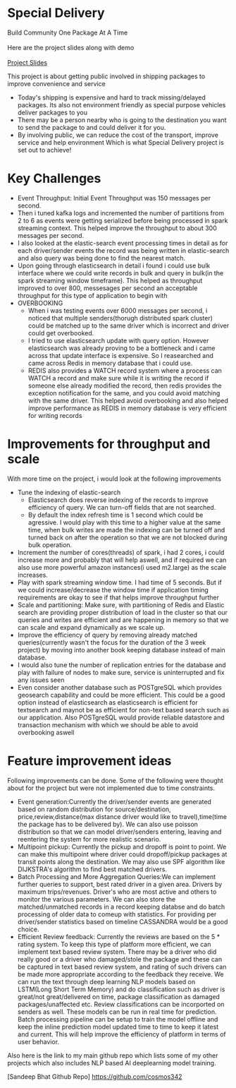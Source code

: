 # Special Delivery
Build Community One Package At A Time </br></br>
Here are the project slides along with demo </br>
</br>
[Project Slides](http://bit.ly/2s9L3SW)

This project is about getting public involved in shipping packages to improve convenience and service
* Today's shipping is expensive and hard to track missing/delayed packages. Its also not environment friendly as special purpose vehicles deliver packages to you
* There may be a person nearby who is going to the destination you want to send the package to and could deliver it for you.
* By involving public, we can reduce the cost of the transport, improve service and help environment Which is what Special Delivery project is set out to achieve!

# Key Challenges
* Event Throughput: Initial Event Throughput was 150 messages per second. 
* Then i tuned kafka logs and incremented the number of partitions from 2 to 6 as events were getting serialized before being processed in spark streaming context. This helped improve the throughput to about 300 messages per second.
* I also looked at the elastic-search event processing times in detail as for each driver/sender events the record was being written in elastic-search and also query was being done to find the nearest match. 
* Upon going through elasticsearch in detail i found i could use bulk interface where we could write records in bulk and query in bulk(in the spark streaming window timeframe). This helped as throughput improved to over 800, messesages per second an acceptable throughput for this type of application to begin with
* OVERBOOKING </br>
  * When i was testing events over 6000 messages per second, i noticed that multiple senders(thorugh distributed spark cluster) could be matched up to the same driver which is incorrect and driver could get overbooked.
  * I tried to use elasticsearch update with query option. However elasticsearch was already proving to be a bottleneck and i came across that update interface is expensive. So I reasearched and came across Redis in memory database that i could use.
  * REDIS also provides a WATCH record system where a process can WATCH a record and make sure while it is writing the record if someone else already modified the record, then redis provides the exception notification for the same, and you could avoid matching with the same driver. This helped avoid overbooking and also helped improve performance as REDIS in memory database is very efficient for writing records
  
# Improvements for throughput and scale
With more time on the project, i would look at the following improvements
* Tune the indexing of elastic-search</br>
  * Elasticsearch does reverse indexing of the records to improve efficiency of query. We can turn-off fields that are not searched.
  * By default the index refresh time is 1 second which could be agressive. I would play with this time to a higher value at the same time, when bulk writes are made the indexing can be turned off and turned back on after the operation so that we are not blocked during bulk operation. 
* Increment the number of cores(threads) of spark, i had 2 cores, i could increase more and probably that will help aswell, and if required we can also use more powerful amazon instances(i used m2.large) as the scale increases.
* Play with spark streaming window time. I had time of 5 seconds. But if we could increase/decrease the window time if application timing requirements are okay to see if that helps improve throughput further
* Scale and partitioning: Make sure, with partitioning of Redis and Elastic search are providing proper distribution of load in the cluster so that our queries and writes are efficient and are happening in memory so that we can scale and expand dynamically as we scale up.
* Improve the efficiency of query by removing already matched queries(currently wasn't the focus for the duration of the 3 week project) by moving into another book keeping database instead of main database.
* I would also tune the number of replication entries for the database  and play with failure of nodes to make sure, service is uninterrupted and fix any issues seen
* Even consider another database such as POSTgreSQL which provides geosearch capability and could be more efficient. This could be a good option instead of elasticsearch as elasticsearch is efficient for textsearch and maynot be as efficient for non-text based search such as our application. Also POSTgreSQL would provide reliable datastore and transaction mechanism with which we should be able to avoid overbooking aswell
# Feature improvement ideas
Following  improvements can be done. Some of the following were thought about for the project but were not implemented due to time constraints.
* Event generation:Currently the driver/sender events are generated based on random distribution for source/destination, price,review,distance(max distance driver would like to travel),time(time the package has to be delivered by). We can also use poisson distribution so that we can model driver/senders entering, leaving and reentering the system for more realistic scenario.
* Multipoint pickup: Currently the pickup and dropoff is point to point. We can make this multipoint where driver could dropoff/pickup packages at transit points along the destination. We may also use SPF algorithm like DIJKSTRA's algorithm to find best matched drivers.
* Batch Processing and More Aggregation Queries:We can implement further queries to support, best rated driver in a given area. Drivers by maximum trips/revenues. Driver's who are most active and others to monitor the various parameters. We can also store the matched/unmatched records in a record keeping databse and do batch processing of  older data to comeup with statistics. For providing per driver/sender statistics based on timeline CASSANDRA would be a good choice.
* Efficient Review feedback: Currently the reviews are based on the 5 * rating system. To keep this type of platform more efficient, we can implement text based review system. There may be a driver who did really good or a driver who damaged/stole the package and these can be captured in text based review system, and rating of such drivers can be made more appropriate according to the feedback they receive. We can run the text through deep learning NLP models based on LSTM(Long Short Term Memory)  and  do classification such as driver is great/not great/delivered on time, package classification as damaged packages/unaffected etc. Review classifications can be incorported on senders as well. These models can be run in real time for prediction. Batch processing pipeline can be setup to train the model offline and keep the inline prediction model updated time to time to keep it latest and current. This will help improve the efficiency of platform in terms of user behavior. 

Also here is the link to my main github repo which lists some of my other projects which also includes NLP based AI deeplearning model training.</br>

[Sandeep Bhat Github Repo]  https://github.com/cosmos342







